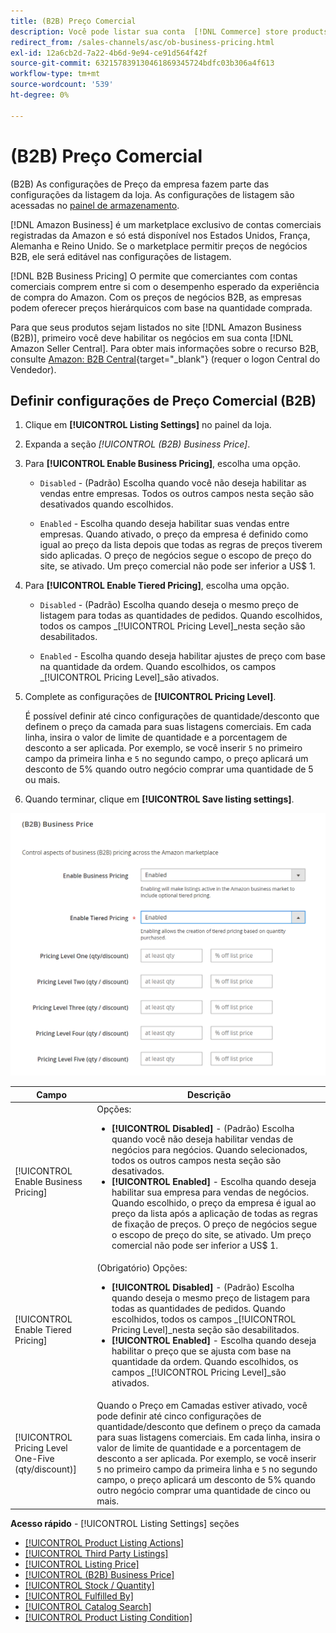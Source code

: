 ```yaml
---
title: (B2B) Preço Comercial
description: Você pode listar sua conta  [!DNL Commerce] store products on the Amazon Business (B2B) site by enabling business in your Amazon [!DNL Seller Central] .
redirect_from: /sales-channels/asc/ob-business-pricing.html
exl-id: 12a6cb2d-7a22-4b6d-9e94-ce91d564f42f
source-git-commit: 632157839130461869345724bdfc03b306a4f613
workflow-type: tm+mt
source-wordcount: '539'
ht-degree: 0%

---
```


# (B2B) Preço Comercial

(B2B) As configurações de Preço da empresa fazem parte das configurações da listagem da loja. As configurações de listagem são acessadas no [painel de armazenamento](./amazon-store-dashboard.md).

[!DNL Amazon Business] é um marketplace exclusivo de contas comerciais registradas da Amazon e só está disponível nos Estados Unidos, França, Alemanha e Reino Unido. Se o marketplace permitir preços de negócios B2B, ele será editável nas configurações de listagem.

[!DNL B2B Business Pricing] O permite que comerciantes com contas comerciais comprem entre si com o desempenho esperado da experiência de compra do Amazon. Com os preços de negócios B2B, as empresas podem oferecer preços hierárquicos com base na quantidade comprada.

Para que seus produtos sejam listados no site [!DNL Amazon Business (B2B)], primeiro você deve habilitar os negócios em sua conta [!DNL Amazon Seller Central]. Para obter mais informações sobre o recurso B2B, consulte [Amazon: B2B Central](https://sellercentral.amazon.com/gp/help/G202161480/){target=&quot;_blank&quot;} (requer o logon Central do Vendedor).

## Definir configurações de Preço Comercial (B2B)

1. Clique em **[!UICONTROL Listing Settings]** no painel da loja.

1. Expanda a seção _[!UICONTROL (B2B) Business Price]_.

1. Para **[!UICONTROL Enable Business Pricing]**, escolha uma opção.

   - `Disabled` - (Padrão) Escolha quando você não deseja habilitar as vendas entre empresas. Todos os outros campos nesta seção são desativados quando escolhidos.

   - `Enabled` - Escolha quando deseja habilitar suas vendas entre empresas. Quando ativado, o preço da empresa é definido como igual ao preço da lista depois que todas as regras de preços tiverem sido aplicadas. O preço de negócios segue o escopo de preço do site, se ativado. Um preço comercial não pode ser inferior a US$ 1.

1. Para **[!UICONTROL Enable Tiered Pricing]**, escolha uma opção.

   - `Disabled` - (Padrão) Escolha quando deseja o mesmo preço de listagem para todas as quantidades de pedidos. Quando escolhidos, todos os campos _[!UICONTROL Pricing Level]_nesta seção são desabilitados.

   - `Enabled` - Escolha quando deseja habilitar ajustes de preço com base na quantidade da ordem. Quando escolhidos, os campos _[!UICONTROL Pricing Level]_são ativados.

1. Complete as configurações de **[!UICONTROL Pricing Level]**.

   É possível definir até cinco configurações de quantidade/desconto que definem o preço da camada para suas listagens comerciais. Em cada linha, insira o valor de limite de quantidade e a porcentagem de desconto a ser aplicada. Por exemplo, se você inserir `5` no primeiro campo da primeira linha e `5` no segundo campo, o preço aplicará um desconto de 5% quando outro negócio comprar uma quantidade de 5 ou mais.

1. Quando terminar, clique em **[!UICONTROL Save listing settings]**.

![Preços de Negócios da Amazon (B2B)](assets/amazon-business-pricing.png)

| Campo | Descrição |
|--- |--- |
| [!UICONTROL Enable Business Pricing] | Opções: <ul><li>**[!UICONTROL Disabled]** - (Padrão) Escolha quando você não deseja habilitar vendas de negócios para negócios. Quando selecionados, todos os outros campos nesta seção são desativados.</li><li>**[!UICONTROL Enabled]** - Escolha quando deseja habilitar sua empresa para vendas de negócios. Quando escolhido, o preço da empresa é igual ao preço da lista após a aplicação de todas as regras de fixação de preços. O preço de negócios segue o escopo de preço do site, se ativado. Um preço comercial não pode ser inferior a US$ 1.</li></ul> |
| [!UICONTROL Enable Tiered Pricing] | (Obrigatório) Opções: <ul><li>**[!UICONTROL Disabled]** - (Padrão) Escolha quando deseja o mesmo preço de listagem para todas as quantidades de pedidos. Quando escolhidos, todos os campos _[!UICONTROL Pricing Level]_nesta seção são desabilitados.</li><li>**[!UICONTROL Enabled]** - Escolha quando deseja habilitar o preço que se ajusta com base na quantidade da ordem. Quando escolhidos, os campos _[!UICONTROL Pricing Level]_são ativados.</li></ul> |
| [!UICONTROL Pricing Level One-Five (qty/discount)] | Quando o Preço em Camadas estiver ativado, você pode definir até cinco configurações de quantidade/desconto que definem o preço da camada para suas listagens comerciais. Em cada linha, insira o valor de limite de quantidade e a porcentagem de desconto a ser aplicada. Por exemplo, se você inserir `5` no primeiro campo da primeira linha e `5` no segundo campo, o preço aplicará um desconto de 5% quando outro negócio comprar uma quantidade de cinco ou mais. |

**Acesso rápido**  -  [!UICONTROL Listing Settings] seções

- [[!UICONTROL Product Listing Actions]](./product-listing-actions.md)
- [[!UICONTROL Third Party Listings]](./third-party-listing-settings.md)
- [[!UICONTROL Listing Price]](./listing-price.md)
- [[!UICONTROL (B2B) Business Price]](./business-pricing.md)
- [[!UICONTROL Stock / Quantity]](./stock-quantity.md)
- [[!UICONTROL Fulfilled By]](./fulfilled-by.md)
- [[!UICONTROL Catalog Search]](./catalog-search.md)
- [[!UICONTROL Product Listing Condition]](./product-listing-condition.md)
